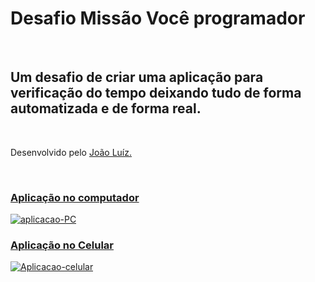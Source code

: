 <h1>Desafio Missão Você programador</h1>
<br>
<h2> Um desafio de criar uma aplicação para verificação do tempo deixando tudo de forma automatizada e de forma real.</h2>
<br>
<p> Desenvolvido pelo <a href="https://www.linkedin.com/in/jo%C3%A3o-lu%C3%ADz-21a41122b/">João Luíz. </p>
<br>
<h3> Aplicação no computador </h3>
<img src="https://raw.githubusercontent.com/JoaoLuizMelo/Missao-Voce-Programador/6f15178d6237e2a39db9895a74549a6d7657b3fa/img/IMG%20TEMPO%20NA%20M%C3%83O%20PC.PNG" alt="aplicacao-PC">
<br>
<h3> Aplicação no Celular </h3>
<img src="https://raw.githubusercontent.com/JoaoLuizMelo/Missao-Voce-Programador/6f15178d6237e2a39db9895a74549a6d7657b3fa/img/IMG%20TEMPO%20NA%20M%C3%83O%20CEL.PNG" alt="Aplicacao-celular">
